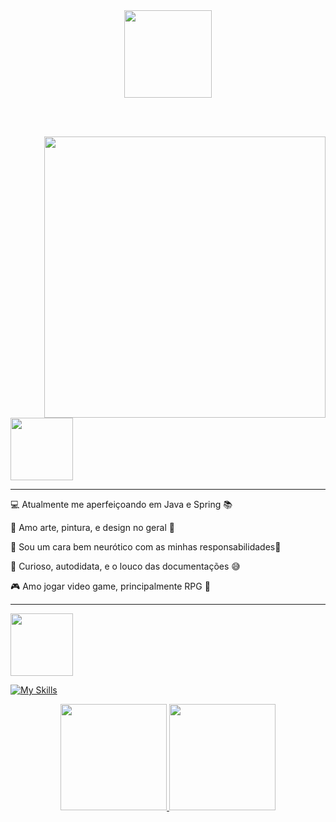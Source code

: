 <div align = "center">
  <img height = "140px" src = "https://user-images.githubusercontent.com/92947069/183311882-d6cec5b0-18e8-48cf-a551-098f295fbce5.gif" >
</div>

<br><br>

  <img align = "right" width = "450px"  src = "https://user-images.githubusercontent.com/92947069/154335053-22a28e51-b6a5-4c86-97ff-a39511b37672.gif">


  <img height = "100px" src="https://user-images.githubusercontent.com/92947069/183308602-5b5810ac-0990-45e6-b448-043c239db400.gif"/>

  <hr>
  
  💻 Atualmente me aperfeiçoando em Java e Spring 📚

  🥰 Amo arte, pintura, e design no geral 🤩

  😤 Sou um cara bem neurótico com as minhas responsabilidades🤯

  🤔 Curioso, autodidata, e o louco das documentações 😅

  🎮 Amo jogar video game, principalmente RPG 💖

  <hr>
  
  <img height = "100px" src = "https://user-images.githubusercontent.com/92947069/183309444-40054815-7603-4409-b613-603095a0e7d2.gif" >
  
<div>

  [![My Skills](https://skillicons.dev/icons?i=java,spring,html,css,js,react,mysql,mongodb,git,docker)](https://skillicons.dev)

</div>  

<div align="center">
  <a href="https://github.com/juanvictorDev">
  <img height="170px" src="https://github-readme-stats.vercel.app/api?username=juanvictorDev&show_icons=true&theme=tokyonight"/> 
  <img height="170px" src="https://github-readme-stats.vercel.app/api/top-langs/?username=juanvictorDev&layout=compact&theme=tokyonight"/>
</div>
